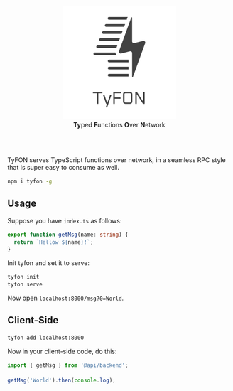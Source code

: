 <div align="center">
  <img src="/tyfon-type.svg" width="256px"/>
  <div><b>Ty</b>ped <b>F</b>unctions <b>O</b>ver <b>N</b>etwork</div>
</div>

<br><br>

TyFON serves TypeScript functions over network, in a seamless RPC style that is super easy to consume as well.
```bash
npm i tyfon -g
```

## Usage

Suppose you have `index.ts` as follows:
```ts
export function getMsg(name: string) {
  return `Hellow ${name}!`;
}
```

Init tyfon and set it to serve:
```bash
tyfon init
tyfon serve
```

Now open `localhost:8000/msg?0=World`.

## Client-Side

```bash
tyfon add localhost:8000
```

Now in your client-side code, do this:

```ts
import { getMsg } from '@api/backend';

getMsg('World').then(console.log);
```
